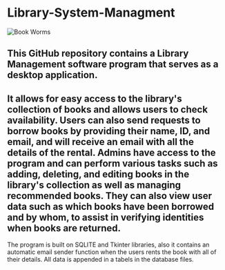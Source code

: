 # Library-System-Managment
![Book Worms](https://user-images.githubusercontent.com/113645226/212187648-365c0985-5d8d-44a6-8956-a168cd98e8ee.jpg)

This GitHub repository contains a Library Management software program that serves as a desktop application.
----------------------------------------------------------------------------------
It allows for easy access to the library's collection of books and allows users to check availability.
Users can also send requests to borrow books by providing their name, ID, and email, and will receive an email with all the details of the rental. Admins have access to the program and can perform various tasks such as adding, deleting, and editing books in the library's collection as well as managing recommended books. They can also view user data such as which books have been borrowed and by whom, to assist in verifying identities when books are returned.
----------------------------------------------------------------------------------
The program is built on SQLITE and Tkinter libraries, also it contains an automatic email sender function when the users rents the book with all of their details.
All data is appended in a tabels in the database files.
